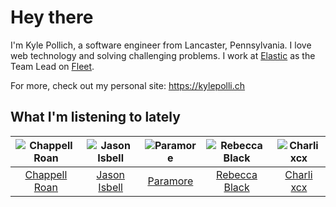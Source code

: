 # Hey there


I'm Kyle Pollich, a software engineer from Lancaster, Pennsylvania. I love web technology and solving challenging problems.
I work at [Elastic](https://www.elastic.co/) as the Team Lead on [Fleet](https://www.elastic.co/guide/en/fleet/current/fleet-overview.html).

For more, check out my personal site: https://kylepolli.ch

## What I'm listening to lately

<!-- begin artists -->
  |![Chappell Roan](https://i.scdn.co/image/ab6761610000f178cde5a0d57c1b79de5fce6bee)|![Jason Isbell](https://i.scdn.co/image/ab6761610000f1789c4def51159843ebc3182b11)|![Paramore](https://i.scdn.co/image/ab6761610000f178b10c34546a4ca2d7faeb8865)|![Rebecca Black](https://i.scdn.co/image/ab6761610000f17880364f157385c374b70415e6)|![Charli xcx](https://i.scdn.co/image/ab6761610000f178936885667ef44c306483c838)|
  |:---:|:---:|:---:|:---:|:---:|
  |[Chappell Roan](https://open.spotify.com/artist/7GlBOeep6PqTfFi59PTUUN)|[Jason Isbell](https://open.spotify.com/artist/3Q8wgwyVVv0z4UEh1HB0KY)|[Paramore](https://open.spotify.com/artist/74XFHRwlV6OrjEM0A2NCMF)|[Rebecca Black](https://open.spotify.com/artist/3Vl9fyKMIdLMswk8ai3mm9)|[Charli xcx](https://open.spotify.com/artist/25uiPmTg16RbhZWAqwLBy5)|
<!-- end artists -->
